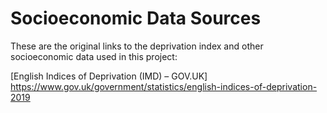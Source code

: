 # Socioeconomic Data Sources

These are the original links to the deprivation index and other socioeconomic data used in this project:

[English Indices of Deprivation (IMD) – GOV.UK] https://www.gov.uk/government/statistics/english-indices-of-deprivation-2019
